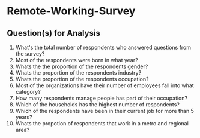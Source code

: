 # Remote-Working-Survey


## Question(s) for Analysis
1) What's the total number of respondents who answered questions from the survey?
2) Most of the respondents were born in what year?
3) Whats the the proportion of the respondents gender?
4) Whats the proportion of the respondents industry?
5) Whats the proportion of the respondents occupation?
6) Most of the organizations have their number of employees fall into what category?
7) How many respondents manage people has part of their occupation?
8) Which of the households has the highest number of respondents? 
9) Which of the respondents have been in their current job for more than 5 years?
10) Whats the propotion of respondents that work in a metro and regional area? 
